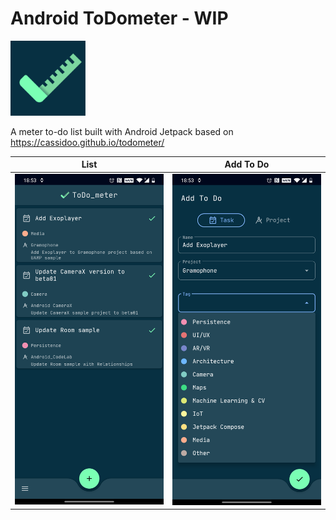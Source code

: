 # Android ToDometer - WIP

<img src="./art/icon.svg" width="120">

A meter to-do list built with Android Jetpack based on https://cassidoo.github.io/todometer/

List           |  Add To Do
-------------------------|-------------------------
<img src="./screenshots/tasks.png" width="240"> |  <img src="./screenshots/add_to_do.png" width="240">

